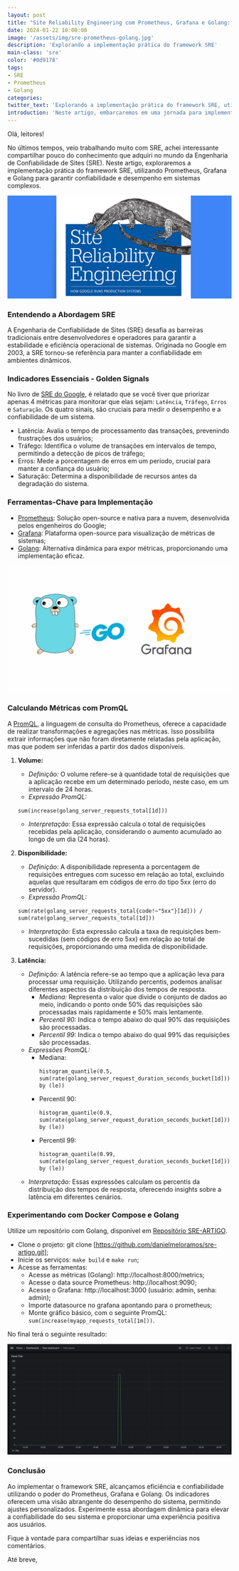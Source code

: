 ```yaml
---
layout: post
title: "Site Reliability Engineering com Prometheus, Grafana e Golang: Uma Abordagem Dinâmica e Eficaz"
date: 2024-01-22 10:00:00
image: '/assets/img/sre-prometheus-golang.jpg'
description: 'Explorando a implementação prática do framework SRE'
main-class: 'sre'
color: '#0d9178'
tags:
- SRE
- Prometheus
- Golang
categories:
twitter_text: 'Explorando a implementação prática do framework SRE, utilizando Prometheus, Grafana e Golang. #SRE #Prometheus #Grafana'
introduction: 'Neste artigo, embarcaremos em uma jornada para implementar a Engenharia de Confiabilidade de Sites (SRE) utilizando Prometheus, Grafana e Golang. Uma abordagem dinâmica e eficaz, para garantir confiabilidade e desempenho em sistemas complexos.'
---
```


Olá, leitores!

No últimos tempos, veio trabalhando muito com SRE, achei interessante compartilhar pouco do conhecimento que adquiri no mundo da Engenharia de Confiabilidade de Sites (SRE). Neste artigo, exploraremos a implementação prática do framework SRE, utilizando Prometheus, Grafana e Golang para garantir confiabilidade e desempenho em sistemas complexos.

![SRE](/assets/img/sre.png)

### Entendendo a Abordagem SRE

A Engenharia de Confiabilidade de Sites (SRE) desafia as barreiras tradicionais entre desenvolvedores e operadores para garantir a estabilidade e eficiência operacional de sistemas. Originada no Google em 2003, a SRE tornou-se referência para manter a confiabilidade em ambientes dinâmicos.

### Indicadores Essenciais - Golden Signals

No livro de [SRE do Google](https://sre.google/sre-book/monitoring-distributed-systems/#xref_monitoring_golden-signals), é relatado que se você tiver que priorizar apenas 4 métricas para monitorar que elas sejam: `Latência`, `Tráfego`, `Erros` e `Saturação`.
Os quatro sinais, são cruciais para medir o desempenho e a confiabilidade de um sistema.

* Latência: Avalia o tempo de processamento das transações, prevenindo frustrações dos usuários;
* Tráfego: Identifica o volume de transações em intervalos de tempo, permitindo a detecção de picos de tráfego;
* Erros: Mede a porcentagem de erros em um período, crucial para manter a confiança do usuário;
* Saturação: Determina a disponibilidade de recursos antes da degradação do sistema.

### Ferramentas-Chave para Implementação

* [Prometheus](https://prometheus.io/): Solução open-source e nativa para a nuvem, desenvolvida pelos engenheiros do Google;
* [Grafana](https://grafana.com/): Plataforma open-source para visualização de métricas de sistemas;
* [Golang](https://go.dev/): Alternativa dinâmica para expor métricas, proporcionando uma implementação eficaz.

![Golang e Grafana](/assets/img/golang-grafana.png)

### Calculando Métricas com PromQL

A [PromQL](https://prometheus.io/docs/prometheus/latest/querying/basics/), a linguagem de consulta do Prometheus, oferece a capacidade de realizar transformações e agregações nas métricas. Isso possibilita extrair informações que não foram diretamente relatadas pela aplicação, mas que podem ser inferidas a partir dos dados disponíveis.

1. **Volume:**
   - *Definição:* O volume refere-se à quantidade total de requisições que a aplicação recebe em um determinado período, neste caso, em um intervalo de 24 horas.
   - *Expressão PromQL:* 
    ```
    sum(increase(golang_server_requests_total[1d]))
    ```
   - *Interpretação:* Essa expressão calcula o total de requisições recebidas pela aplicação, considerando o aumento acumulado ao longo de um dia (24 horas).

2. **Disponibilidade:**
   - *Definição:* A disponibilidade representa a porcentagem de requisições entregues com sucesso em relação ao total, excluindo aquelas que resultaram em códigos de erro do tipo 5xx (erro do servidor).
   - *Expressão PromQL:* 
   ```
   sum(rate(golang_server_requests_total{code!~"5xx"}[1d])) / sum(rate(golang_server_requests_total[1d]))
   ```
   - *Interpretação:* Esta expressão calcula a taxa de requisições bem-sucedidas (sem códigos de erro 5xx) em relação ao total de requisições, proporcionando uma medida de disponibilidade.

3. **Latência:**
   - *Definição:* A latência refere-se ao tempo que a aplicação leva para processar uma requisição. Utilizando percentis, podemos analisar diferentes aspectos da distribuição dos tempos de resposta.
     - *Mediana:* Representa o valor que divide o conjunto de dados ao meio, indicando o ponto onde 50% das requisições são processadas mais rapidamente e 50% mais lentamente.
     - *Percentil 90:* Indica o tempo abaixo do qual 90% das requisições são processadas.
     - *Percentil 99:* Indica o tempo abaixo do qual 99% das requisições são processadas.
   - *Expressões PromQL:*
     - Mediana: 
        ```
        histogram_quantile(0.5, sum(rate(golang_server_request_duration_seconds_bucket[1d])) by (le))
        ```
     - Percentil 90: 
        ```
        histogram_quantile(0.9, sum(rate(golang_server_request_duration_seconds_bucket[1d])) by (le))
        ```
     - Percentil 99: 
        ```
        histogram_quantile(0.99, sum(rate(golang_server_request_duration_seconds_bucket[1d])) by (le))
        ```
   - *Interpretação:* Essas expressões calculam os percentis da distribuição dos tempos de resposta, oferecendo insights sobre a latência em diferentes cenários.

### Experimentando com Docker Compose e Golang

Utilize um repositório com Golang, disponível em [Repositório SRE-ARTIGO](https://github.com/danielmeloramos/sre-artigo).
* Clone o projeto: git clone [https://github.com/danielmeloramos/sre-artigo.git];
* Inicie os serviços: `make build` e `make run`;
* Acesse as ferramentas:
    * Acesse as métricas (Golang): http://localhost:8000/metrics;
    * Acesse o data source Prometheus: http://localhost:9090;
    * Acesse o Grafana: http://localhost:3000 (usuário: admin, senha: admin);
    * Importe datasource no grafana apontando para o prometheus;
    * Monte gráfico básico, com o seguinte PromQL: `sum(increase(myapp_requests_total[1m]))`.

No final terá o seguinte resultado:

![Grafana dashboard](/assets/img/grafana-dashboard-exemplo.png)

### Conclusão

Ao implementar o framework SRE, alcançamos eficiência e confiabilidade utilizando o poder do Prometheus, Grafana e Golang. Os indicadores oferecem uma visão abrangente do desempenho do sistema, permitindo ajustes personalizados. Experimente essa abordagem dinâmica para elevar a confiabilidade do seu sistema e proporcionar uma experiência positiva aos usuários.

Fique à vontade para compartilhar suas ideias e experiências nos comentários.

Até breve,